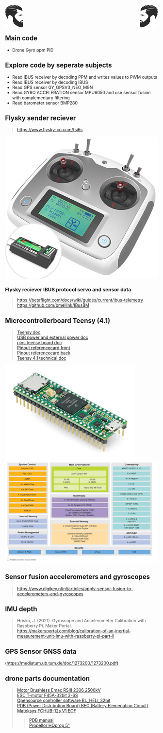  <img align="left" width="60" height="75" src="image-5.png"> <img align="right" width="60" height="75" src="image-4.png">  
<br/>
<br/><br/>

## Main code
- Drone Gyro ppm PID   

## Explore code by seperate subjects
- Read IBUS receiver by decoding PPM and writes values to PWM outputs   
- Read IBUS receiver by decoding IBUS  
- Read GPS sensor GY_GPSV3_NEO_M9N  
- Read GYRO ACCELERATION sensor MPU6050 and use sensor fusion with complementary filtering  
- Read barometer sensor BMP280  

## Flysky sender reciever
> https://www.flysky-cn.com/fsi6s  

![Flysky FS-i6S sender](image-1.png)  

### Flysky reciever IBUS protocol servo and sensor data
> https://betaflight.com/docs/wiki/guides/current/ibus-telemetry  
> https://github.com/bmellink/IBusBM  

## Microcontrollerboard Teensy (4.1)
> [Teensy doc](https://www.pjrc.com/teensy/index.html)  
> [USB power and external power doc](https://www.pjrc.com/teensy/external_power.html)  
> [pins teensy board doc](https://www.pjrc.com/store/teensy41.html#pins)  
> [Pinout referencecard front](https://www.pjrc.com/teensy/card11a_rev4_web.pdf)  
> [Pinout referencecard back](https://www.pjrc.com/teensy/card11b_rev4_web.pdf)  
> [Teensy 4.1 technical doc](https://www.pjrc.com/store/teensy41.html)  

![Teensy 4.1](image-3.png)
![Teensy block diagram](image.png)



## Sensor fusion accelerometers and gyroscopes
> https://www.digikey.nl/nl/articles/apply-sensor-fusion-to-accelerometers-and-gyroscopes

## IMU depth  
> Hrisko, J. (2021). Gyroscope and Accelerometer Calibration with Raspberry Pi. Maker Portal.  
> https://makersportal.com/blog/calibration-of-an-inertial-measurement-unit-imu-with-raspberry-pi-part-ii  

## GPS Sensor GNSS data
(https://mediatum.ub.tum.de/doc/1273200/1273200.pdf) 

## drone parts documentation
> [Motor Brushless Emax RSIII 2306 2500kV](https://emaxmodel.com/collections/rsiii-series/products/copy-of-pre-order-emax-rsiii-2207-fpv-racing-motor?variant=43833290424578)  
> [ESC T-motor F45A-32bit 3-6S](https://uav-en.tmotor.com/html/2018/esc_0712/173.html)  
> [Opensource controller software BL_HELI_32bit ](https://oscarliang.com/connect-flash-blheli-32-esc/)  
> [PDB (Power Distribution Board) BEC (Battery Elemenation Circuit) Mateksys FCHUB-12s V1 EOF](https://www.mateksys.com/?portfolio=fchub-12s)  
>> [PDB manual](https://www.mateksys.com/downloads/FCHUB-12S_Manual.pdf)  
> [Propellor HQprop 5"](https://www.hqprop.com/hq-durable-prop-5x5v1s-2cw2ccw-poly-carbonate-p0182.html)  
